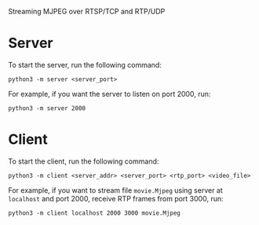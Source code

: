 Streaming MJPEG over RTSP/TCP and RTP/UDP

# Server

To start the server, run the following command:
```
python3 -m server <server_port>
```

For example, if you want the server to listen on port 2000, run:
```
python3 -m server 2000
```

# Client

To start the client, run the following command:
```
python3 -m client <server_addr> <server_port> <rtp_port> <video_file>
```

For example, if you want to stream file `movie.Mjpeg` using server at
`localhost` and port 2000, receive RTP frames from port 3000, run:
```
python3 -m client localhost 2000 3000 movie.Mjpeg
```

